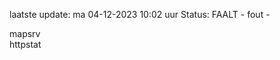 laatste update: 
ma 04-12-2023 10:02   uur 
Status: FAALT - fout - 
<div class="service R">mapsrv</div><div class="service G">httpstat</div>